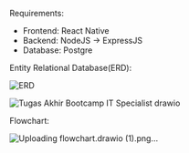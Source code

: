 Requirements:
- Frontend: React Native
- Backend: NodeJS -> ExpressJS
- Database: Postgre


Entity Relational Database(ERD):

![ERD](https://github.com/awiemnh/be_mutic/assets/64024502/f078739c-e273-4a38-941e-9fffbe2a2c46)

![Tugas Akhir Bootcamp IT Specialist drawio](https://github.com/awiemnh/be_mutic/assets/64024502/948dfae0-f8e9-420a-90d2-963f13296950)

Flowchart: 

![Uploading flowchart.drawio (1).png…]()
